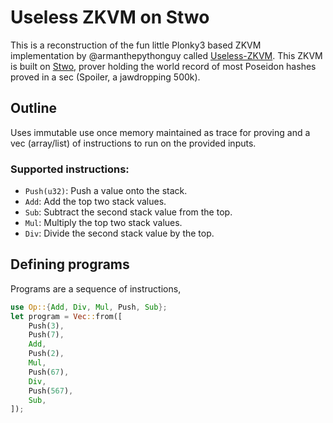 # Useless ZKVM on Stwo

This is a reconstruction of the fun little Plonky3 based ZKVM implementation by @armanthepythonguy called [Useless-ZKVM](https://github.com/armanthepythonguy/Useless-ZKVM).
This ZKVM is built on [Stwo](https://github.com/starkware-libs/stwo), prover holding the world record of most Poseidon hashes proved in a sec (Spoiler, a jawdropping 500k).

## Outline

Uses immutable use once memory maintained as trace for proving and a vec (array/list) of instructions to run on the provided inputs.

### Supported instructions:

* `Push(u32)`: Push a value onto the stack.
* `Add`: Add the top two stack values.
* `Sub`: Subtract the second stack value from the top.
* `Mul`: Multiply the top two stack values.
* `Div`: Divide the second stack value by the top.

## Defining programs

Programs are a sequence of instructions,
```rs 
use Op::{Add, Div, Mul, Push, Sub};
let program = Vec::from([
    Push(3),
    Push(7),
    Add,
    Push(2),
    Mul,
    Push(67),
    Div,
    Push(567),
    Sub,
]);

```
